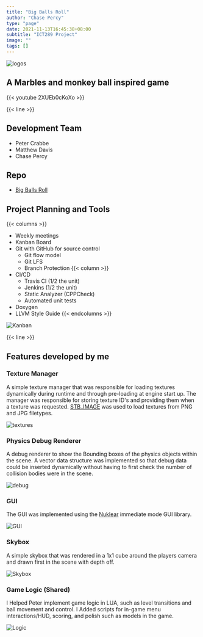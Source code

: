 ```yaml
---
title: "Big Balls Roll"
author: "Chase Percy"
type: "page"
date: 2021-11-13T16:45:38+08:00
subtitle: "ICT289 Project"
image: ""
tags: []
---
```


![logos](/img/bbr/icons.png "C | LUA | CMAKE | GITHUB")

## A Marbles and monkey ball inspired game

{{< youtube 2XUEb0cKoXo >}}

{{< line >}}

## Development Team
- Peter Crabbe
- Matthew Davis
- Chase Percy

## Repo
- [Big Balls Roll](https://github.com/MajorArkwolf/BigBallsRoll)

## Project Planning and Tools
{{< columns >}}
- Weekly meetings
- Kanban Board
- Git with GitHub for source control
  - Git flow model
  - Git LFS
  - Branch Protection
{{< column >}}
- CI/CD
  - Travis CI (1/2 the unit)
  - Jenkins (1/2 the unit)
  - Static Analyzer (CPPCheck)
  - Automated unit tests
- Doxygen
- LLVM Style Guide
{{< endcolumns >}}

![Kanban](/img/bbr/kanban.png)

{{< line >}}

## Features developed by me
### Texture Manager
A simple texture manager that was responsible for loading textures 
dynamically during runtime and through pre-loading at engine start 
up. The manager was responsible for storing texture ID's and providing them
when a texture was requested. [STB_IMAGE](https://github.com/nothings/stb/blob/master/stb_image.h) was used to load textures from PNG and JPG filetypes.

![textures](/img/bbr/tm.png)

### Physics Debug Renderer
A debug renderer to show the Bounding boxes of the physics objects
within the scene. A vector data structure was implemented so that
debug data could be inserted dynamically without having to first check
the number of collision bodies were in the scene.

![debug](/img/bbr/debug.png)

### GUI
The GUI was implemented using the [Nuklear](https://github.com/Immediate-Mode-UI/Nuklear) immediate mode GUI 
library.

![GUI](/img/bbr/gui.png)

### Skybox
A simple skybox that was rendered in a 1x1 cube around the players 
camera and drawn first in the scene with depth off.

![Skybox](/img/bbr/skybox.png)

### Game Logic (Shared)
I Helped Peter implement game logic in LUA, such as level transitions and ball movement and control.
I Added scripts for in-game menu interactions/HUD, scoring, and polish such as models in the game.

![Logic](/img/bbr/logic.png)
